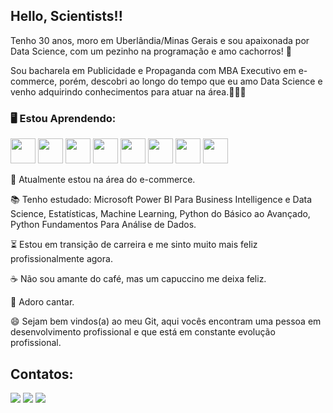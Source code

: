 ## Hello, Scientists!!

Tenho 30 anos, moro em Uberlândia/Minas Gerais e sou apaixonada por Data Science, com um pezinho na programação e amo cachorros! 💜

Sou bacharela em Publicidade e Propaganda com MBA Executivo em e-commerce, porém, descobri ao longo do tempo que eu amo Data Science e venho adquirindo conhecimentos para atuar na área.👩🏽‍💻 


### **🖥  Estou Aprendendo:**


<img loading="lazy" src="https://cdn.jsdelivr.net/gh/devicons/devicon/icons/python/python-original.svg" width="40" height="40"/>            <img loading="lazy" src="https://cdn.jsdelivr.net/gh/devicons/devicon/icons/numpy/numpy-original.svg" width="40" height="40"/>            <img loading="lazy" src="https://cdn.jsdelivr.net/gh/devicons/devicon/icons/pandas/pandas-original.svg" width="40" height="40"/>            <img loading="lazy" src="https://cdn.jsdelivr.net/gh/devicons/devicon/icons/mysql/mysql-original.svg" width="40" height="40"/>             <img loading="lazy" src="https://cdn.jsdelivr.net/gh/devicons/devicon/icons/java/java-original.svg" width="40" height="40"/>            <img loading="lazy" src="https://cdn.jsdelivr.net/gh/devicons/devicon/icons/vscode/vscode-original.svg" width="40" height="40"/>            <img loading="lazy" src="https://cdn.jsdelivr.net/gh/devicons/devicon/icons/sqlite/sqlite-original.svg" width="40" height="40"/>            <img loading="lazy" src="https://cdn.jsdelivr.net/gh/devicons/devicon/icons/rstudio/rstudio-original.svg" width="40" height="40"/>

           

          
          

🛒 Atualmente estou na área do e-commerce.

📚 Tenho estudado: Microsoft Power BI Para Business Intelligence e Data Science, Estatísticas, Machine Learning, Python do Básico ao Avançado, Python Fundamentos Para Análise de Dados. 

⏳ Estou em transição de carreira e me sinto muito mais feliz profissionalmente agora.    

☕ Não sou amante do café, mas um capuccino me deixa feliz. 

🎤 Adoro cantar. 
          
😄 Sejam bem vindos(a) ao meu Git, aqui vocês encontram uma pessoa em desenvolvimento profissional e que está em constante evolução profissional. 


## Contatos:

<div>

<a href="https://instagram.com/nislainysilva" target="_blank"><img loading="lazy" src="https://img.shields.io/badge/-Instagram-%23E4405F?style=for-the-badge&logo=instagram&logoColor=white" target="_blank"></a>
<a href = "mailto:nislainysilva@gmail.com"><img loading="lazy" src="https://img.shields.io/badge/Gmail-D14836?style=for-the-badge&logo=gmail&logoColor=white" target="_blank"></a>
<a href="https://www.linkedin.com/in/nislainy-alves-599652208" target="_blank"><img loading="lazy" src="https://img.shields.io/badge/-LinkedIn-%230077B5?style=for-the-badge&logo=linkedin&logoColor=white" target="_blank"></a>   
</div>
